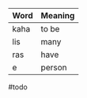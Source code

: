 | Word | Meaning |
| ---- | ------- |
| kaha | to be   |
| lis  | many    |
| ras  | have    |
| e    | person  |
#todo